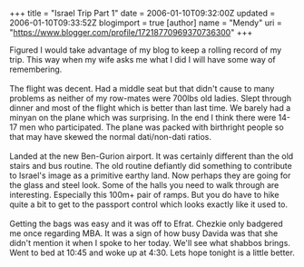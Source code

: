 +++
title = "Israel Trip Part 1"
date = 2006-01-10T09:32:00Z
updated = 2006-01-10T09:33:52Z
blogimport = true 
[author]
	name = "Mendy"
	uri = "https://www.blogger.com/profile/17218770969370736300"
+++

Figured I would take advantage of my blog to keep a rolling record of my trip. This way when my wife asks me what I did I will have some way of remembering.<br /><br />The flight was decent. Had a middle seat but that didn't cause to many problems as neither of my row-mates were 700lbs old ladies. Slept through dinner and most of the flight which is better than last time. We barely had a minyan on the plane which was surprising. In the end I think there were 14-17 men who participated. The plane was packed with birthright people so that may have skewed the normal dati/non-dati ratios.<br /><br />Landed at the new Ben-Gurion airport. It was certainly different than the old stairs and bus routine. The old routine defiantly did something to contribute to Israel's image as a primitive earthy land. Now perhaps they are going for the glass and steel look. Some of the halls you need to walk through are interesting. Especially this 100m+ pair of ramps. But you do have to hike quite a bit to get to the passport control which looks exactly like it used to.<br /><br />Getting the bags was easy and it was off to Efrat. Chezkie only badgered me once regarding MBA. It was a sign of how busy Davida was that she didn't mention it when I spoke to her today. We'll see what shabbos brings. Went to bed at 10:45 and woke up at 4:30. Lets hope tonight is a little better.
